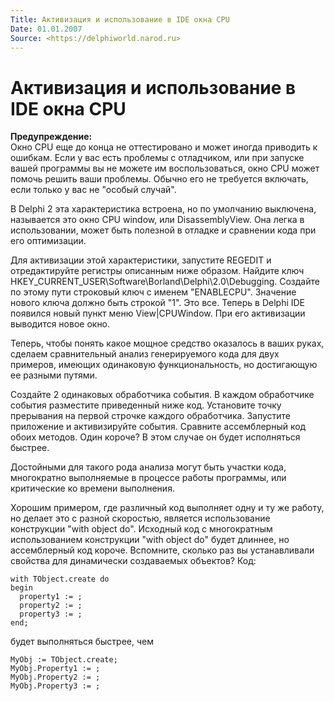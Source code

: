 ```yaml
---
Title: Активизация и использование в IDE окна CPU
Date: 01.01.2007
Source: <https://delphiworld.narod.ru>
---
```



Активизация и использование в IDE окна CPU
==========================================

**Предупреждение:**  
Окно CPU еще до конца не оттестировано и может иногда
приводить к ошибкам. Если у вас есть проблемы с отладчиком, или при
запуске вашей программы вы не можете им воспользоваться, окно CPU может
помочь решить ваши проблемы. Обычно его не требуется включать, если
только у вас не "особый случай".

В Delphi 2 эта характеристика встроена, но по умолчанию выключена,
называется это окно CPU window, или DisassemblyView. Она легка в
использовании, может быть полезной в отладке и сравнении кода при его
оптимизации.

Для активизации этой характеристики, запустите REGEDIT и отредактируйте
регистры описанным ниже образом. Найдите ключ
HKEY\_CURRENT\_USER\\Software\\Borland\\Delphi\\2.0\\Debugging. Создайте
по этому пути строковый ключ с именем "ENABLECPU". Значение нового
ключа должно быть строкой "1". Это все. Теперь в Delphi IDE появился
новый пункт меню View\|CPUWindow. При его активизации выводится новое
окно.

Теперь, чтобы понять какое мощное средство оказалось в ваших руках,
сделаем сравнительный анализ генерируемого кода для двух примеров,
имеющих одинаковую функциональность, но достигающую ее разными путями.

Создайте 2 одинаковых обработчика события. В каждом обработчике события
разместите приведенный ниже код. Установите точку прерывания на первой
строчке каждого обработчика. Запустите приложение и активизируйте
события. Сравните ассемблерный код обоих методов. Один короче? В этом
случае он будет исполняться быстрее.

Достойными для такого рода анализа могут быть участки кода, многократно
выполняемые в процессе работы программы, или критические ко времени
выполнения.

Хорошим примером, где различный код выполняет одну и ту же работу, но
делает это с разной скоростью, является использование конструкции "with
object do". Исходный код с многократным использованием конструкции
"with object do" будет длиннее, но ассемблерный код короче. Вспомните,
сколько раз вы устанавливали свойства для динамически создаваемых
объектов? Код:

    with TObject.create do
    begin
      property1 := ;
      property2 := ;
      property3 := ;
    end;

будет выполняться быстрее, чем

    MyObj := TObject.create;
    MyObj.Property1 := ;
    MyObj.Property2 := ;
    MyObj.Property3 := ;

